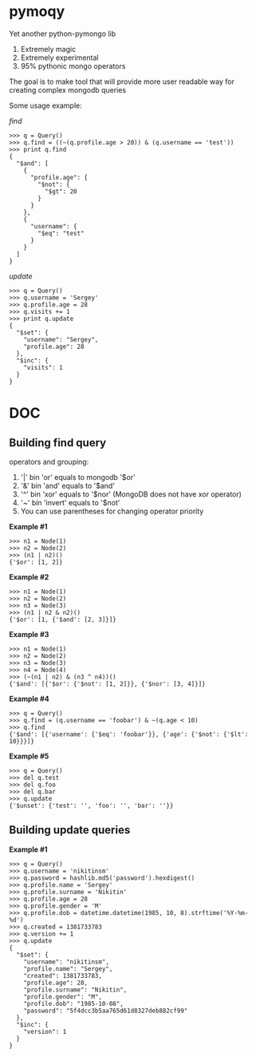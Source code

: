 pymoqy
======

Yet another python-pymongo lib

1. Extremely magic
2. Extremely experimental
3. 95% pythonic mongo operators

The goal is to make tool that will provide more user readable way for creating complex mongodb queries

Some usage example:

*find*
```
>>> q = Query()
>>> q.find = ((~(q.profile.age > 20)) & (q.username == 'test'))
>>> print q.find
{
  "$and": [
    {
      "profile.age": {
        "$not": {
          "$gt": 20
        }
      }
    },
    {
      "username": {
        "$eq": "test"
      }
    }
  ]
}
```

*update*
```
>>> q = Query()
>>> q.username = 'Sergey'
>>> q.profile.age = 28
>>> q.visits += 1
>>> print q.update
{
  "$set": {
    "username": "Sergey",
    "profile.age": 28
  },
  "$inc": {
    "visits": 1
  }
}
```


DOC
===

Building find query
-------------------
operators and grouping:

1. '|' bin 'or' equals to mongodb '$or'
2. '&' bin 'and' equals to '$and'
3. '^' bin 'xor' equals to '$nor' (MongoDB does not have xor operator)
4. '~' bin 'invert' equals to '$not'
5. You can use parentheses for changing operator priority

**Example #1**
```
>>> n1 = Node(1)
>>> n2 = Node(2)
>>> (n1 | n2)()
{'$or': [1, 2]}
```

**Example #2**
```
>>> n1 = Node(1)
>>> n2 = Node(2)
>>> n3 = Node(3)
>>> (n1 | n2 & n2)()
{'$or': [1, {'$and': [2, 3]}]}
```

**Example #3**
```
>>> n1 = Node(1)
>>> n2 = Node(2)
>>> n3 = Node(3)
>>> n4 = Node(4)
>>> (~(n1 | n2) & (n3 ^ n4))()
{'$and': [{'$or': {'$not': [1, 2]}}, {'$nor': [3, 4]}]}
```

**Example #4**
```
>>> q = Query()
>>> q.find = (q.username == 'foobar') & ~(q.age < 10)
>>> q.find
{'$and': [{'username': {'$eq': 'foobar'}}, {'age': {'$not': {'$lt': 10}}}]}
```

**Example #5**
```
>>> q = Query()
>>> del q.test
>>> del q.foo
>>> del q.bar
>>> q.update
{'$unset': {'test': '', 'foo': '', 'bar': ''}}
```

Building update queries
-----------------------

**Example #1**
```
>>> q = Query()
>>> q.username = 'nikitinsm'
>>> q.password = hashlib.md5('password').hexdigest()
>>> q.profile.name = 'Sergey'
>>> q.profile.surname = 'Nikitin'
>>> q.profile.age = 28
>>> q.profile.gender = 'M'
>>> q.profile.dob = datetime.datetime(1985, 10, 8).strftime('%Y-%m-%d')
>>> q.created = 1381733783
>>> q.version += 1
>>> q.update
{
  "$set": {
    "username": "nikitinsm",
    "profile.name": "Sergey",
    "created": 1381733783,
    "profile.age": 28,
    "profile.surname": "Nikitin",
    "profile.gender": "M",
    "profile.dob": "1985-10-08",
    "password": "5f4dcc3b5aa765d61d8327deb882cf99"
  },
  "$inc": {
    "version": 1
  }
}
```



